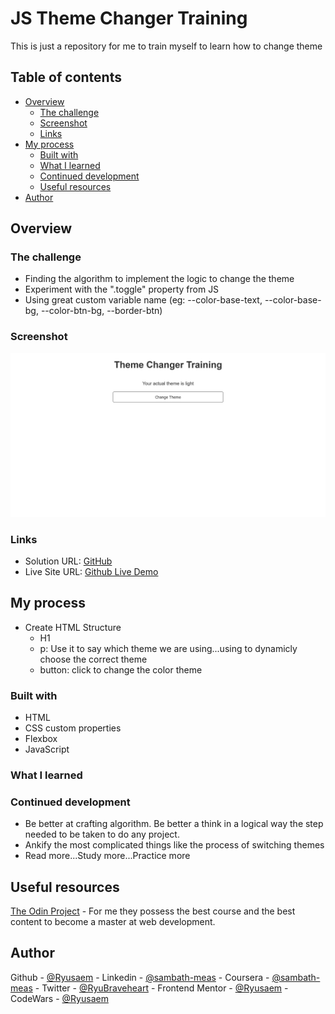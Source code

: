 # JS Theme Changer Training

This is just a repository for me to train myself to learn how to change theme

## Table of contents

- [Overview](#overview)
  - [The challenge](#the-challenge)
  - [Screenshot](#screenshot)
  - [Links](#links)
- [My process](#my-process)
  - [Built with](#built-with)
  - [What I learned](#what-i-learned)
  - [Continued development](#continued-development)
  - [Useful resources](#useful-resources)
- [Author](#author)

## Overview

### The challenge

- Finding the algorithm to implement the logic to change the theme
- Experiment with the ".toggle" property from JS
- Using great custom variable name (eg: --color-base-text, --color-base-bg, --color-btn-bg, --border-btn)

### Screenshot

![Screenshot Project](assets/images/screenshot.png)

### Links

- Solution URL: [GitHub](https://github.com/Ryusaem/js-theme-changer-training)
- Live Site URL: [Github Live Demo](https://ryusaem.github.io/js-theme-changer-training/)

## My process

- Create HTML Structure
  - H1
  - p: Use it to say which theme we are using...using <span> to dynamicly choose the correct theme
  - button: click to change the color theme

### Built with

- HTML
- CSS custom properties
- Flexbox
- JavaScript

### What I learned

### Continued development

- Be better at crafting algorithm. Be better a think in a logical way the step needed to be taken to do any project.
- Ankify the most complicated things like the process of switching themes
- Read more...Study more...Practice more

## Useful resources

[The Odin Project](https://www.theodinproject.com/lessons/node-path-intermediate-html-and-css-custom-properties) - For me they possess the best course and the best content to become a master at web development.

## Author

Github - [@Ryusaem](https://github.com/Ryusaem) - Linkedin -
[@sambath-meas](https://www.linkedin.com/in/sambath-meas) - Coursera -
[@sambath-meas](https://www.coursera.org/learner/sambath-meas) - Twitter -
[@RyuBraveheart](https://twitter.com/RyuBraveheart) - Frontend Mentor -
[@Ryusaem](https://www.frontendmentor.io/profile/Ryusaem) - CodeWars -
[@Ryusaem](https://www.codewars.com/users/Ryusaem)
